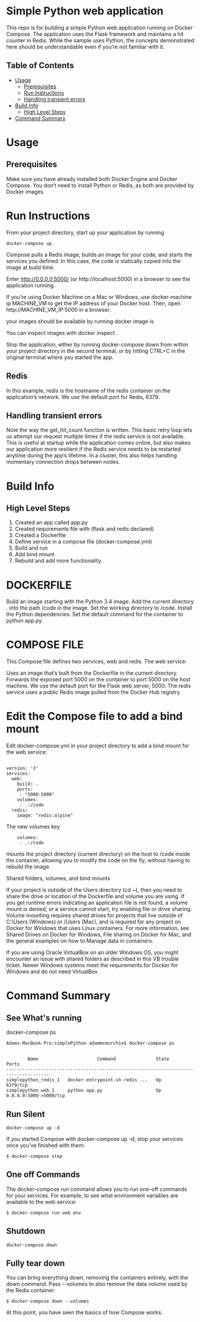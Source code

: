 # Simple Python web application

This repo is for building a simple Python web application running on Docker Compose. The application uses the Flask framework and maintains a hit counter in Redis. While the sample uses Python, the concepts demonstrated here should be understandable even if you’re not familiar with it.

## Table of Contents
  - [Usage](#Usage)
    - [Prerequisites](#Prerequisites)
    - [Run Instructions](#Run-Instructions)
    - [Handling transient errors](#Handling-transient-errors)
  - [Build Info](#Build-Info)
    - [High Level Steps](#High-Level-Steps)
  - [Command Summary](#Command-Summary )


# Usage 


## Prerequisites

Make sure you have already installed both Docker Engine and Docker Compose. You don’t need to install Python or Redis, as both are provided by Docker images.


# Run Instructions

From your project directory, start up your application by running 

```
docker-compose up.
```

Compose pulls a Redis image, builds an image for your code, and starts the services you defined. In this case, the code is statically copied into the image at build time.

Enter http://0.0.0.0:5000/ (or http://localhost:5000) in a browser to see the application running.

If you’re using Docker Machine on a Mac or Windows, use docker-machine ip MACHINE_VM to get the IP address of your Docker host. Then, open http://MACHINE_VM_IP:5000 in a browser.

your images should be available by running docker image ls 

You can inspect images with docker inspect <tag or id>.

Stop the application, either by running docker-compose down from within your project directory in the second terminal, or by hitting CTRL+C in the original terminal where you started the app.



## Redis 

In this example, redis is the hostname of the redis container on the application’s network. We use the default port for Redis, 6379.


## Handling transient errors

Note the way the get_hit_count function is written. This basic retry loop lets us attempt our request multiple times if the redis service is not available. This is useful at startup while the application comes online, but also makes our application more resilient if the Redis service needs to be restarted anytime during the app’s lifetime. In a cluster, this also helps handling momentary connection drops between nodes.

# Build Info

## High Level Steps

1. Created an app called app.py
2. Created requirements file with (flask and redis declared)
3. Created a Dockerfile
4. Define service in a compose file (docker-compose.yml)
5. Build and run
6. Add bind mount
7. Rebuild and add more functionality


# DOCKERFILE 

Build an image starting with the Python 3.4 image.
Add the current directory . into the path /code in the image.
Set the working directory to /code.
Install the Python dependencies.
Set the default command for the container to python app.py.

# COMPOSE FILE 

This Compose file defines two services, web and redis. The web service:

Uses an image that’s built from the Dockerfile in the current directory.
Forwards the exposed port 5000 on the container to port 5000 on the host machine. We use the default port for the Flask web server, 5000.
The redis service uses a public Redis image pulled from the Docker Hub registry.


# Edit the Compose file to add a bind mount

Edit docker-compose.yml in your project directory to add a bind mount for the web service:

```

version: '3'
services:
  web:
    build: .
    ports:
     - "5000:5000"
    volumes:
     - .:/code
  redis:
    image: "redis:alpine"
```

The new volumes key 

```
    volumes:
     - .:/code
```


mounts the project directory (current directory) on the host to /code inside the container, allowing you to modify the code on the fly, without having to rebuild the image.

Shared folders, volumes, and bind mounts

If your project is outside of the Users directory (cd ~), then you need to share the drive or location of the Dockerfile and volume you are using. If you get runtime errors indicating an application file is not found, a volume mount is denied, or a service cannot start, try enabling file or drive sharing. Volume mounting requires shared drives for projects that live outside of C:\Users (Windows) or /Users (Mac), and is required for any project on Docker for Windows that uses Linux containers. For more information, see Shared Drives on Docker for Windows, File sharing on Docker for Mac, and the general examples on how to Manage data in containers.

If you are using Oracle VirtualBox on an older Windows OS, you might encounter an issue with shared folders as described in this VB trouble ticket. Newer Windows systems meet the requirements for Docker for Windows and do not need VirtualBox.


# Command Summary 

## See What's running 
docker-compose ps

```
Adams-MacBook-Pro:simplePython adammcmurchie$ docker-compose ps


        Name                      Command               State           Ports         
--------------------------------------------------------------------------------------
simplepython_redis_1   docker-entrypoint.sh redis ...   Up      6379/tcp              
simplepython_web_1     python app.py                    Up      0.0.0.0:5000->5000/tcp
```

## Run Silent 

```
docker-compose up -d
```
If you started Compose with docker-compose up -d, stop your services once you’ve finished with them:
```
$ docker-compose stop
```

## One off Commands 

The docker-compose run command allows you to run one-off commands for your services. For example, to see what environment variables are available to the web service:

```
$ docker-compose run web env

```
## Shutdown 

```
docker-compose down
```
## Fully tear down 

You can bring everything down, removing the containers entirely, with the down command. Pass --volumes to also remove the data volume used by the Redis container:
```
$ docker-compose down --volumes
```
 
At this point, you have seen the basics of how Compose works.